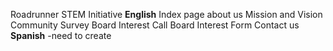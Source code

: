 Roadrunner STEM Initiative
	**English**
		Index page
		about us
		Mission and Vision
		Community Survey
		Board Interest Call
			Board Interest Form
		Contact us
	**Spanish** -need to create